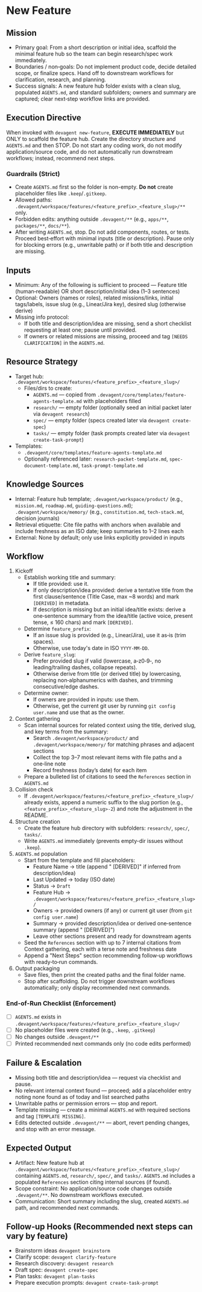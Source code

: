 # New Feature

## Mission
- Primary goal: From a short description or initial idea, scaffold the minimal feature hub so the team can begin research/spec work immediately.
- Boundaries / non‑goals: Do not implement product code, decide detailed scope, or finalize specs. Hand off to downstream workflows for clarification, research, and planning.
- Success signals: A new feature hub folder exists with a clean slug, populated `AGENTS.md`, and standard subfolders; owners and summary are captured; clear next‑step workflow links are provided.

## Execution Directive
When invoked with `devagent new-feature`, **EXECUTE IMMEDIATELY** but ONLY to scaffold the feature hub. Create the directory structure and `AGENTS.md` and then STOP. Do not start any coding work, do not modify application/source code, and do not automatically run downstream workflows; instead, recommend next steps.

### Guardrails (Strict)
- Create `AGENTS.md` first so the folder is non-empty. **Do not** create placeholder files like `.keep`/`.gitkeep`.
- Allowed paths: `.devagent/workspace/features/<feature_prefix>_<feature_slug>/**` only.
- Forbidden edits: anything outside `.devagent/**` (e.g., `apps/**`, `packages/**`, `docs/**`).
- After writing `AGENTS.md`, stop. Do not add components, routes, or tests.
Proceed best‑effort with minimal inputs (title or description). Pause only for blocking errors (e.g., unwritable path) or if both title and description are missing.

## Inputs
- Minimum: Any of the following is sufficient to proceed — Feature title (human‑readable) OR short description/initial idea (1–3 sentences)
- Optional: Owners (names or roles), related missions/links, initial tags/labels, issue slug (e.g., Linear/Jira key), desired slug (otherwise derive)
- Missing info protocol:
  - If both title and description/idea are missing, send a short checklist requesting at least one; pause until provided.
  - If owners or related missions are missing, proceed and tag `[NEEDS CLARIFICATION]` in the `AGENTS.md`.

## Resource Strategy
- Target hub: `.devagent/workspace/features/<feature_prefix>_<feature_slug>/`
  - Files/dirs to create:
    - `AGENTS.md` — copied from `.devagent/core/templates/feature-agents-template.md` with placeholders filled
    - `research/` — empty folder (optionally seed an initial packet later via `devagent research`)
    - `spec/` — empty folder (specs created later via `devagent create-spec`)
    - `tasks/` — empty folder (task prompts created later via `devagent create-task-prompt`)
- Templates:
  - `.devagent/core/templates/feature-agents-template.md`
  - Optionally referenced later: `research-packet-template.md`, `spec-document-template.md`, `task-prompt-template.md`

## Knowledge Sources
- Internal: Feature hub template; `.devagent/workspace/product/` (e.g., `mission.md`, `roadmap.md`, `guiding-questions.md`); `.devagent/workspace/memory/` (e.g., `constitution.md`, `tech-stack.md`, decision journals)
- Retrieval etiquette: Cite file paths with anchors when available and include freshness as an ISO date; keep summaries to 1–2 lines each
- External: None by default; only use links explicitly provided in inputs

## Workflow
1. Kickoff
   - Establish working title and summary:
     - If title provided: use it.
     - If only description/idea provided: derive a tentative title from the first clause/sentence (Title Case, max ~8 words) and mark `[DERIVED]` in metadata.
     - If description is missing but an initial idea/title exists: derive a one‑sentence summary from the idea/title (active voice, present tense, ≤ 160 chars) and mark `[DERIVED]`.
   - Determine `feature_prefix`:
     - If an issue slug is provided (e.g., Linear/Jira), use it as‑is (trim spaces).
     - Otherwise, use today's date in ISO `YYYY-MM-DD`.
   - Derive `feature_slug`:
     - Prefer provided slug if valid (lowercase, a‑z0‑9‑, no leading/trailing dashes, collapse repeats).
     - Otherwise derive from title (or derived title) by lowercasing, replacing non‑alphanumerics with dashes, and trimming consecutive/edge dashes.
   - Determine owner:
     - If owners are provided in inputs: use them.
     - Otherwise, get the current git user by running `git config user.name` and use that as the owner.
2. Context gathering
   - Scan internal sources for related context using the title, derived slug, and key terms from the summary:
     - Search `.devagent/workspace/product/` and `.devagent/workspace/memory/` for matching phrases and adjacent sections
     - Collect the top 3–7 most relevant items with file paths and a one‑line note
     - Record freshness (today’s date) for each item
   - Prepare a bulleted list of citations to seed the `References` section in `AGENTS.md`
3. Collision check
   - If `.devagent/workspace/features/<feature_prefix>_<feature_slug>/` already exists, append a numeric suffix to the slug portion (e.g., `<feature_prefix>_<feature_slug>-2`) and note the adjustment in the README.
4. Structure creation
   - Create the feature hub directory with subfolders: `research/`, `spec/`, `tasks/`.
   - Write `AGENTS.md` immediately (prevents empty-dir issues without `.keep`).
5. `AGENTS.md` population
   - Start from the template and fill placeholders:
     - Feature Name → title (append " [DERIVED]" if inferred from description/idea)
     - Last Updated → today (ISO date)
     - Status → `Draft`
     - Feature Hub → `.devagent/workspace/features/<feature_prefix>_<feature_slug>/`
     - Owners → provided owners (if any) or current git user (from `git config user.name`)
     - Summary → provided description/idea or derived one‑sentence summary (append " [DERIVED]")
     - Leave other sections present and ready for downstream agents
   - Seed the `References` section with up to 7 internal citations from Context gathering, each with a terse note and freshness date
   - Append a "Next Steps" section recommending follow‑up workflows with ready‑to‑run commands.
6. Output packaging
   - Save files, then print the created paths and the final folder name.
   - Stop after scaffolding. Do not trigger downstream workflows automatically; only display recommended next commands.

### End-of-Run Checklist (Enforcement)
- [ ] `AGENTS.md` exists in `.devagent/workspace/features/<feature_prefix>_<feature_slug>/`
- [ ] No placeholder files were created (e.g., `.keep`, `.gitkeep`)
- [ ] No changes outside `.devagent/**`
- [ ] Printed recommended next commands only (no code edits performed)

## Failure & Escalation
- Missing both title and description/idea — request via checklist and pause.
- No relevant internal context found — proceed; add a placeholder entry noting none found as of today and list searched paths
- Unwritable paths or permission errors — stop and report.
- Template missing — create a minimal `AGENTS.md` with required sections and tag `[TEMPLATE MISSING]`.
 - Edits detected outside `.devagent/**` — abort, revert pending changes, and stop with an error message.

## Expected Output
- Artifact: New feature hub at `.devagent/workspace/features/<feature_prefix>_<feature_slug>/` containing `AGENTS.md`, `research/`, `spec/`, and `tasks/`. `AGENTS.md` includes a populated `References` section citing internal sources (if found).
- Scope constraint: No application/source code changes outside `.devagent/**`. No downstream workflows executed.
- Communication: Short summary including the slug, created `AGENTS.md` path, and recommended next commands.

## Follow‑up Hooks (Recommended next steps can vary by feature)
- Brainstorm ideas `devagent brainstorm`
- Clarify scope: `devagent clarify-feature`
- Research discovery: `devagent research`
- Draft spec: `devagent create-spec`
- Plan tasks: `devagent plan-tasks`
- Prepare execution prompts: `devagent create-task-prompt`
